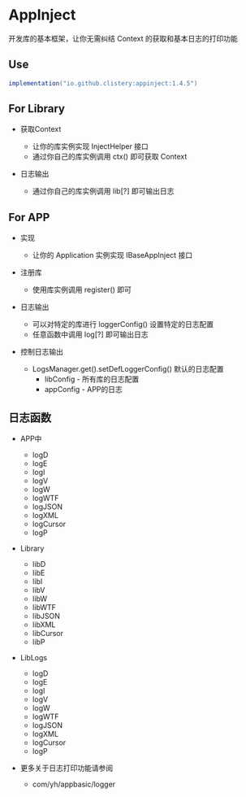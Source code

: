 # AppInject

开发库的基本框架，让你无需纠结 Context 的获取和基本日志的打印功能

## Use

```gradle
implementation("io.github.clistery:appinject:1.4.5")
```

## For Library

- 获取Context
  - 让你的库实例实现 InjectHelper 接口
  - 通过你自己的库实例调用 ctx() 即可获取 Context

- 日志输出
  - 通过你自己的库实例调用 lib[?] 即可输出日志

## For APP

- 实现
  - 让你的 Application 实例实现 IBaseAppInject 接口

- 注册库
  - 使用库实例调用 register() 即可

- 日志输出
  - 可以对特定的库进行 loggerConfig() 设置特定的日志配置
  - 任意函数中调用 log[?] 即可输出日志

- 控制日志输出
  - LogsManager.get().setDefLoggerConfig() 默认的日志配置
    - libConfig - 所有库的日志配置
    - appConfig - APP的日志

## 日志函数

- APP中
  - logD
  - logE
  - logI
  - logV
  - logW
  - logWTF
  - logJSON
  - logXML
  - logCursor
  - logP

- Library
  - libD
  - libE
  - libI
  - libV
  - libW
  - libWTF
  - libJSON
  - libXML
  - libCursor
  - libP

- LibLogs
  - logD
  - logE
  - logI
  - logV
  - logW
  - logWTF
  - logJSON
  - logXML
  - logCursor
  - logP

- 更多关于日志打印功能请参阅
  - com/yh/appbasic/logger
